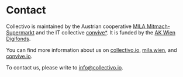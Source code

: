 # Contact

Collectivo is maintained by
the Austrian cooperative [MILA Mitmach-Supermarkt](https://mila.wien/) and the IT collective
[convive\*](https://convive.io/). It is funded by the
[AK Wien Digifonds](https://wien.arbeiterkammer.at/digifonds).

You can find more information about us on [collectivo.io](http://collectivo.io), [mila.wien](https://mila.wien/), and [convive.io](https://convive.io/).

To contact us, please write to [info@collectivo.io](mailto:info@collectivo.io).
